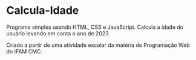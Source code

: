 # Calcula-Idade

Programa simples usando HTML, CSS e JavaScript.
Calcula a idade do usuário levando em conta o ano de 2023

Criado a partir de uma atividade escolar da matéria de Programação Web do IFAM CMC

